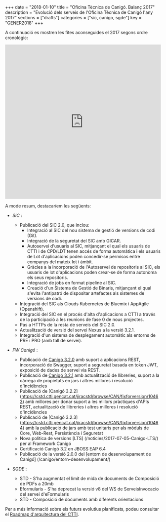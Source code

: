 +++
date        = "2018-01-10"
title       = "Oficina Tècnica de Canigó. Balanç 2017"
description = "Evolució dels serveis de l'Oficina Tècnica de Canigó l'any 2017"
sections    = ["drafts"]
categories  = ["sic, canigo, sgde"]
key         = "GENER2018"
+++

A continuació es mostren les fites aconseguides el 2017 segons ordre cronològic:

<center><iframe src='https://cdn.knightlab.com/libs/timeline3/latest/embed/index.html?source=1se11kf-cofPGpMC7IQgwIcO3i1Lt_0SbVWjRMKZpHMQ&font=Georgia-Helvetica&lang=ca&initial_zoom=2&height=500' width='100%' height='500' webkitallowfullscreen mozallowfullscreen allowfullscreen frameborder='0'></iframe></center>

A mode resum, destacaríem les següents:

* _SIC_ :

	- Publicació del SIC 2.0, que inclou:
		- Integració al SIC del nou sistema de gestió de versions de codi (Git).
		- Integració de la seguretat del SIC amb GICAR.
		- Autoservei d'usuaris al SIC, mitjançant el qual els usuaris de CTTI i de CPD/LDT tenen accés de forma automàtica i els usuaris de Lot d'aplicacions poden concedir-se permisos entre companys del mateix lot i àmbit.
		- Gràcies a la incorporació de l'Autoservei de repositoris al SIC, els usuaris de lot d'aplicacions poden crear-se de forma autonòma els seus repositoris.
		- Integració de jobs en format pipeline al SIC.
		- Creació d'un Sistema de Gestió de Binaris, mitjançant el qual s'evita l'antipatró de dispositar artefactes als sistemes de versions de codi.
	- Integració del SIC als Clouds Kubernetes de Bluemix i AppAgile (Openshift).
	- Integració del SIC en el procés d'alta d'aplicacions a CTTI a través de la participació a les reunions de fase 0 de nous projectes.
	- Pas a HTTPs de la resta de serveis del SIC 2.0.
	- Actualització de versió del servei Nexus a la versió 3.2.1.
	- Integració d'un sistema de desplegament automàtic als entorns de PRE i PRO (amb tall de servei).

* _FW Canigó_ :

	- Publicació de [Canigó 3.2.0](http://cstd.ctti.gencat.cat/jiracstd/browse/CAN/fixforversion/10450) amb suport a aplicacions REST, incorporació de Swagger, suport a seguretat basada en token JWT, exposició de dades de servei via REST.
	- Publicació de [Canigó 3.2.1](https://cstd.ctti.gencat.cat/jiracstd/browse/CAN/fixforversion/10461) amb actualització de llibreries, suport a la càrrega de propietats en jars i altres millores i resolució d'incidències
	- Publicació de [Canigó 3.2.2] (https://cstd.ctti.gencat.cat/jiracstd/browse/CAN/fixforversion/10463) amb millores per donar suport a les millors pràctiques d'APIs REST, actualització de llibreries i altres millores i resolució d'incidències
	- Publicació de [Canigó 3.2.3] (https://cstd.ctti.gencat.cat/jiracstd/browse/CAN/fixforversion/10464) amb la publicació de jars amb test unitaris per als mòduls de Core, Web-Rest, Persistència i Seguretat
	- Nova política de versions [LTS] (/noticies/2017-07-05-Canigo-LTS/) per al Framework Canigó
	- Certificació Canigó 3.2 en JBOSS EAP 6.4
	- Publicació de la versió 2.0.0 del [entorn de desenvolupament de Canigó] (/canigo/entorn-desenvolupament/)

* _SGDE_ :

	- STD - S'ha augmentat el límit de mida de documents de Composició de PDFs a 20mb
	- Eformularis - S'ha deprecat la versió v8 del WS de ServeisInvocacio del servei d'eFormularis
    - STD - Composició de documents amb diferents orientacions

Per a més informació sobre els futurs evolutius planificats, podeu consultar el [Roadmap d'arquitectura del CTTI](http://canigo.ctti.gencat.cat/centre-de-suport/roadmap/).
